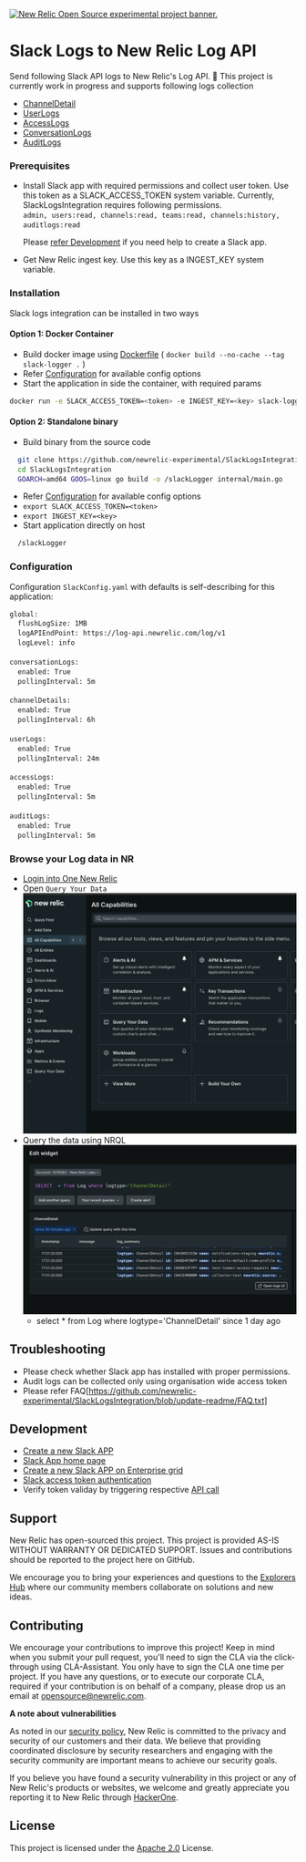 <a href="https://opensource.newrelic.com/oss-category/#new-relic-experimental"><picture><source media="(prefers-color-scheme: dark)" srcset="https://github.com/newrelic/opensource-website/raw/main/src/images/categories/dark/Experimental.png"><source media="(prefers-color-scheme: light)" srcset="https://github.com/newrelic/opensource-website/raw/main/src/images/categories/Experimental.png"><img alt="New Relic Open Source experimental project banner." src="https://github.com/newrelic/opensource-website/raw/main/src/images/categories/Experimental.png"></picture></a>


# Slack Logs to New Relic Log API
Send following Slack API logs to New Relic's Log API. 🚧 This project is currently work in progress and supports following logs collection
- [ChannelDetail](https://api.slack.com/methods/conversations.list)
- [UserLogs](https://api.slack.com/methods/users.list)
- [AccessLogs](https://api.slack.com/methods/team.accessLogs)
- [ConversationLogs](https://api.slack.com/methods/conversations.history)
- [AuditLogs](https://api.slack.com/admins/audit-logs) 

### Prerequisites
- Install Slack app with required permissions and collect user token. Use this token as a SLACK_ACCESS_TOKEN system variable. Currently, SlackLogsIntegration requires following permissions.<br>
      ```admin, users:read, channels:read, teams:read, channels:history, auditlogs:read ```

  Please [refer Development](#Development) if you need help to create a Slack app.
- Get New Relic ingest key. Use this key as a INGEST_KEY system variable.

### Installation
Slack logs integration can be installed in two ways

#### Option 1: Docker Container
- Build docker image using [Dockerfile](https://github.com/newrelic-experimental/SlackLogsIntegration/blob/main/Dockerfile)
  ( `docker build --no-cache --tag slack-logger .` )  
- Refer [Configuration](#configuration) for available config options
- Start the application in side the container, with required params
```bash
docker run -e SLACK_ACCESS_TOKEN=<token> -e INGEST_KEY=<key> slack-logger
```
#### Option 2: Standalone binary
- Build binary from the source code
```bash
  git clone https://github.com/newrelic-experimental/SlackLogsIntegration.git
  cd SlackLogsIntegration
  GOARCH=amd64 GOOS=linux go build -o /slackLogger internal/main.go
```
- Refer [Configuration](#configuration) for available config options
- ` export SLACK_ACCESS_TOKEN=<token> `
- ` export INGEST_KEY=<key> `
- Start application directly on host
```bash
  /slackLogger
```

### Configuration
Configuration ```SlackConfig.yaml``` with defaults is self-describing for this application:
```bash
global:
  flushLogSize: 1MB
  logAPIEndPoint: https://log-api.newrelic.com/log/v1
  logLevel: info

conversationLogs:
  enabled: True
  pollingInterval: 5m

channelDetails:
  enabled: True
  pollingInterval: 6h

userLogs:
  enabled: True
  pollingInterval: 24m

accessLogs:
  enabled: True
  pollingInterval: 5m

auditLogs:
  enabled: True
  pollingInterval: 5m
```

### Browse your Log data in NR
- [Login into One New Relic](https://one.newrelic.com)
- Open `Query Your Data` ![Alt text](./images/nr1-step-1.png)
- Query the data using NRQL ![Alt text](./images/nr1-step-2.png) 
  - select * from Log  where logtype='ChannelDetail' since 1 day ago

## Troubleshooting
- Please check whether Slack app has installed with proper permissions.
- Audit logs can be collected only using organisation wide access token
- Please refer FAQ[https://github.com/newrelic-experimental/SlackLogsIntegration/blob/update-readme/FAQ.txt]

## Development
- [Create a new Slack APP](https://api.slack.com/start/quickstart)
- [Slack App home page](https://api.slack.com/apps)
- [Create a new Slack APP on Enterprise grid](https://api.slack.com/enterprise/grid)
- [Slack access token authentication](https://api.slack.com/authentication/oauth-v2)
- Verify token validay by triggering respective [API call](https://api.slack.com/methods/conversations.list/test)    

## Support

New Relic has open-sourced this project. This project is provided AS-IS WITHOUT WARRANTY OR DEDICATED SUPPORT. Issues and contributions should be reported to the project here on GitHub.

We encourage you to bring your experiences and questions to the [Explorers Hub](https://discuss.newrelic.com) where our community members collaborate on solutions and new ideas.


## Contributing

We encourage your contributions to improve this project! Keep in mind when you submit your pull request, you'll need to sign the CLA via the click-through using CLA-Assistant. You only have to sign the CLA one time per project. If you have 
any questions, or to execute our corporate CLA, required if your contribution is on behalf of a company, please drop us an email at opensource@newrelic.com.

**A note about vulnerabilities**

As noted in our [security policy](../../security/policy), New Relic is committed to the privacy and security of our customers and their data. We believe that providing coordinated disclosure by security researchers and engaging with the security community are important means to achieve our security goals.

If you believe you have found a security vulnerability in this project or any of New Relic's products or websites, we welcome and greatly appreciate you reporting it to New Relic through [HackerOne](https://hackerone.com/newrelic).


## License

This project is licensed under the [Apache 2.0](http://apache.org/licenses/LICENSE-2.0.txt) License.

